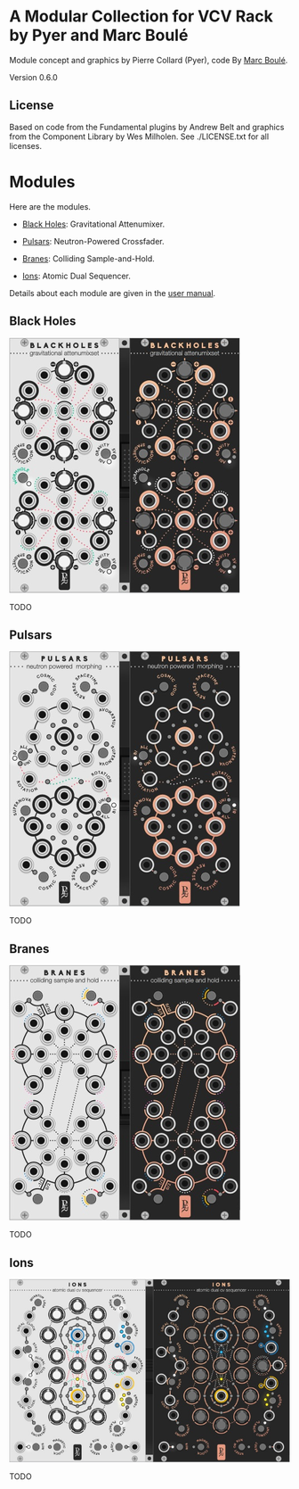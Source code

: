 # A Modular Collection for VCV Rack by Pyer and Marc Boulé

Module concept and graphics by Pierre Collard (Pyer), code By [Marc Boulé](https://github.com/MarcBoule).

Version 0.6.0



## License

Based on code from the Fundamental plugins by Andrew Belt and graphics from the Component Library by Wes Milholen. See ./LICENSE.txt for all licenses.



# Modules <a id="modules"></a>

Here are the modules.

* [Black Holes](#blackholes): Gravitational Attenumixer.

* [Pulsars](#pulsars): Neutron-Powered Crossfader.

* [Branes](#branes): Colliding Sample-and-Hold.

* [Ions](#ions): Atomic Dual Sequencer.

Details about each module are given in the [user manual](GeodesicsUserManualBeta.pdf).



## Black Holes <a id="blackholes"></a>

![Geodesics](res/img/BlackHoles.jpg)

TODO



## Pulsars <a id="pulsars"></a>

![Geodesics](res/img/Pulsars.jpg)

TODO



## Branes <a id="branes"></a>

![Geodesics](res/img/Branes.jpg)

TODO



## Ions <a id="ions"></a>

![Geodesics](res/img/Ions.jpg)

TODO
